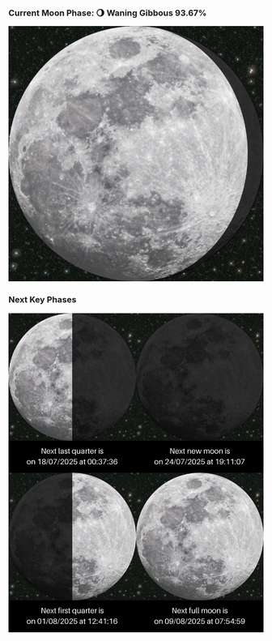 ### Current Moon Phase: 🌖 Waning Gibbous 93.67%
![Moon Phase](moonphase.png)
### Next Key Phases
![Gallery](gallery.png)